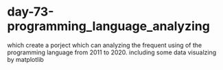 # day-73-programming_language_analyzing
which create a porject which can analyzing the frequent using of the programming language from 2011 to 2020.
including some data visualzing by matplotlib
